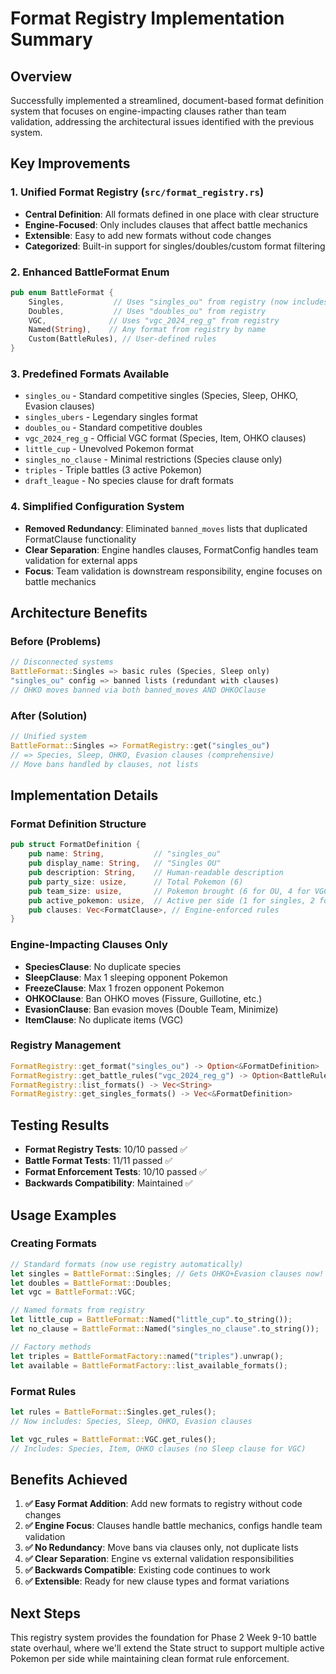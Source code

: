 # Format Registry Implementation Summary

## Overview
Successfully implemented a streamlined, document-based format definition system that focuses on engine-impacting clauses rather than team validation, addressing the architectural issues identified with the previous system.

## Key Improvements

### 1. **Unified Format Registry** (`src/format_registry.rs`)
- **Central Definition**: All formats defined in one place with clear structure
- **Engine-Focused**: Only includes clauses that affect battle mechanics
- **Extensible**: Easy to add new formats without code changes
- **Categorized**: Built-in support for singles/doubles/custom format filtering

### 2. **Enhanced BattleFormat Enum**
```rust
pub enum BattleFormat {
    Singles,           // Uses "singles_ou" from registry (now includes OHKO/Evasion clauses)
    Doubles,           // Uses "doubles_ou" from registry  
    VGC,              // Uses "vgc_2024_reg_g" from registry
    Named(String),    // Any format from registry by name
    Custom(BattleRules), // User-defined rules
}
```

### 3. **Predefined Formats Available**
- `singles_ou` - Standard competitive singles (Species, Sleep, OHKO, Evasion clauses)
- `singles_ubers` - Legendary singles format
- `doubles_ou` - Standard competitive doubles
- `vgc_2024_reg_g` - Official VGC format (Species, Item, OHKO clauses)
- `little_cup` - Unevolved Pokemon format
- `singles_no_clause` - Minimal restrictions (Species clause only)
- `triples` - Triple battles (3 active Pokemon)
- `draft_league` - No species clause for draft formats

### 4. **Simplified Configuration System**
- **Removed Redundancy**: Eliminated `banned_moves` lists that duplicated FormatClause functionality
- **Clear Separation**: Engine handles clauses, FormatConfig handles team validation for external apps
- **Focus**: Team validation is downstream responsibility, engine focuses on battle mechanics

## Architecture Benefits

### Before (Problems)
```rust
// Disconnected systems
BattleFormat::Singles => basic rules (Species, Sleep only)
"singles_ou" config => banned lists (redundant with clauses)
// OHKO moves banned via both banned_moves AND OHKOClause
```

### After (Solution)
```rust
// Unified system
BattleFormat::Singles => FormatRegistry::get("singles_ou") 
// => Species, Sleep, OHKO, Evasion clauses (comprehensive)
// Move bans handled by clauses, not lists
```

## Implementation Details

### Format Definition Structure
```rust
pub struct FormatDefinition {
    pub name: String,           // "singles_ou"
    pub display_name: String,   // "Singles OU"  
    pub description: String,    // Human-readable description
    pub party_size: usize,      // Total Pokemon (6)
    pub team_size: usize,       // Pokemon brought (6 for OU, 4 for VGC)
    pub active_pokemon: usize,  // Active per side (1 for singles, 2 for doubles)
    pub clauses: Vec<FormatClause>, // Engine-enforced rules
}
```

### Engine-Impacting Clauses Only
- **SpeciesClause**: No duplicate species
- **SleepClause**: Max 1 sleeping opponent Pokemon  
- **FreezeClause**: Max 1 frozen opponent Pokemon
- **OHKOClause**: Ban OHKO moves (Fissure, Guillotine, etc.)
- **EvasionClause**: Ban evasion moves (Double Team, Minimize)
- **ItemClause**: No duplicate items (VGC)

### Registry Management
```rust
FormatRegistry::get_format("singles_ou") -> Option<&FormatDefinition>
FormatRegistry::get_battle_rules("vgc_2024_reg_g") -> Option<BattleRules>
FormatRegistry::list_formats() -> Vec<String>
FormatRegistry::get_singles_formats() -> Vec<&FormatDefinition>
```

## Testing Results
- **Format Registry Tests**: 10/10 passed ✅
- **Battle Format Tests**: 11/11 passed ✅  
- **Format Enforcement Tests**: 10/10 passed ✅
- **Backwards Compatibility**: Maintained ✅

## Usage Examples

### Creating Formats
```rust
// Standard formats (now use registry automatically)
let singles = BattleFormat::Singles; // Gets OHKO+Evasion clauses now!
let doubles = BattleFormat::Doubles;
let vgc = BattleFormat::VGC;

// Named formats from registry
let little_cup = BattleFormat::Named("little_cup".to_string());
let no_clause = BattleFormat::Named("singles_no_clause".to_string());

// Factory methods
let triples = BattleFormatFactory::named("triples").unwrap();
let available = BattleFormatFactory::list_available_formats();
```

### Format Rules
```rust
let rules = BattleFormat::Singles.get_rules();
// Now includes: Species, Sleep, OHKO, Evasion clauses

let vgc_rules = BattleFormat::VGC.get_rules();  
// Includes: Species, Item, OHKO clauses (no Sleep clause for VGC)
```

## Benefits Achieved

1. **✅ Easy Format Addition**: Add new formats to registry without code changes
2. **✅ Engine Focus**: Clauses handle battle mechanics, configs handle team validation  
3. **✅ No Redundancy**: Move bans via clauses only, not duplicate lists
4. **✅ Clear Separation**: Engine vs external validation responsibilities
5. **✅ Backwards Compatible**: Existing code continues to work
6. **✅ Extensible**: Ready for new clause types and format variations

## Next Steps
This registry system provides the foundation for Phase 2 Week 9-10 battle state overhaul, where we'll extend the State struct to support multiple active Pokemon per side while maintaining clean format rule enforcement.